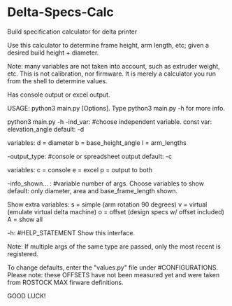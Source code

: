 # Delta-Specs-Calc
Build specification calculator for delta printer

Use this calculator to determine frame height, arm length, etc; given a desired build height + diameter.

Note: many variables are not taken into account, such as extruder weight, etc. This is not calibration, nor firmware.
It is merely a calculator you run from the shell to determine values.

Has console output or excel output.

USAGE: python3 main.py [Options].
Type python3 main.py -h for more info.

python3 main.py -h
-ind_var: #choose independent variable. const var: elevation_angle
default: -d

variables:
d = diameter
b = base_height_angle
l = arm_lengths

-output_type: #console or spreadsheet output
default: -c

variables:
c = console
e = excel
p = output to both

-info_shown... : #variable number of args. Choose variables to show
default: only diameter, area and base_frame_length shown.

Show extra variables:
s = simple (arm rotation 90 degrees)
v = virtual (emulate virtual delta machine)
o = offset (design specs w/ offset included)
A = show all

-h: #HELP_STATEMENT
Show this interface.

Note: If multiple args of the same type are passed, only the most recent is
registered.

To change defaults, enter the "values.py" file under #CONFIGURATIONS.
Please note: these OFFSETS have not been measured yet and were taken from ROSTOCK MAX firware definitions.

GOOD LUCK!
